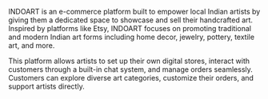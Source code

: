 INDOART is an e-commerce platform built to empower local Indian artists by giving them a dedicated space to showcase and sell their handcrafted art. Inspired by platforms like Etsy, INDOART focuses on promoting traditional and modern Indian art forms including home decor, jewelry, pottery, textile art, and more.

This platform allows artists to set up their own digital stores, interact with customers through a built-in chat system, and manage orders seamlessly. Customers can explore diverse art categories, customize their orders, and support artists directly.
